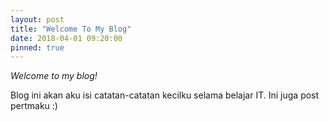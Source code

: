 ```yaml
---
layout: post
title: "Welcome To My Blog"
date: 2018-04-01 09:20:00
pinned: true
---
```

*Welcome to my blog!* 

Blog ini akan aku isi catatan-catatan kecilku selama belajar IT. Ini juga post pertmaku :)


